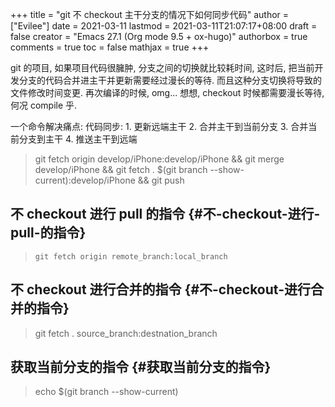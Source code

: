 +++
title = "git 不 checkout 主干分支的情况下如何同步代码"
author = ["Evilee"]
date = 2021-03-11
lastmod = 2021-03-11T21:07:17+08:00
draft = false
creator = "Emacs 27.1 (Org mode 9.5 + ox-hugo)"
authorbox = true
comments = true
toc = false
mathjax = true
+++

git 的项目, 如果项目代码很臃肿, 分支之间的切换就比较耗时间, 这时后, 把当前开发分支的代码合并进主干并更新需要经过漫长的等待. 而且这种分支切换将导致的文件修改时间变更.
再次编译的时候, omg... 想想, checkout 时候都需要漫长等待, 何况 compile 乎.
<!--more-->
一个命令解决痛点:
代码同步: 1. 更新远端主干 2. 合并主干到当前分支 3. 合并当前分支到主干 4. 推送主干到远端

> git fetch origin develop/iPhone:develop/iPhone && git merge develop/iPhone && git fetch . $(git branch --show-current):develop/iPhone && git push


## 不 checkout 进行 pull 的指令 {#不-checkout-进行-pull-的指令}

> ```text
> git fetch origin remote_branch:local_branch
> ```


## 不 checkout 进行合并的指令 {#不-checkout-进行合并的指令}

> git fetch . source\_branch:destnation\_branch


## 获取当前分支的指令 {#获取当前分支的指令}

> echo $(git branch --show-current)

